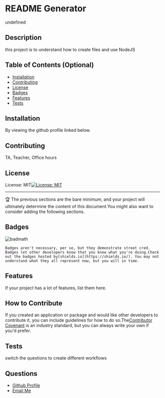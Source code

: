 # README Generator

undefined

## Description

this project is to understand how to create files and use NodeJS

## Table of Contents (Optional)



- [Installation](#installation)
- [Contributing](#contributing)
- [License](#license)
- [Badges](#badges)
- [Features](#features)
- [Tests](#tests)

## Installation

By viewing the github profile linked below.

    

## Contributing

TA, Teacher, Office hours

## License

License: MIT[![License: MIT](https://img.shields.io/badge/License-MIT-yellow.svg)](https://opensource.org/licenses/MIT)


---

🏆 The previous sections are the bare minimum, and your project will ultimately determine the content of this document.You might also want to consider adding the following sections.

## Badges

![badmath](https://img.shields.io/github/languages/top/lernantino/badmath)

    Badges aren't necessary, per se, but they demonstrate street cred. Badges let other developers know that you know what you're doing.Check out the badges hosted by[shields.io](https://shields.io/). You may not understand what they all represent now, but you will in time.

## Features

If your project has a lot of features, list them here.

## How to Contribute

If you created an application or package and would like other developers to contribute it, you can include guidelines for how to do so.The[Contributor Covenant](https://www.contributor-covenant.org/) is an industry standard, but you can always write your own if you'd prefer.

## Tests

switch the questions to create different workflows

## Questions 
<ul>
  <li> <a href="https://github.com/devinmarshill">Github Profile</li>
  <li> <a href="mailto:devinhill2911@gmail.com">Email Me</li>
</ul>



